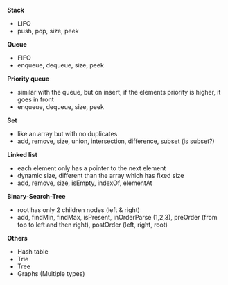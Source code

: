 **Stack**

- LIFO
- push, pop, size, peek

**Queue**

- FIFO
- enqueue, dequeue, size, peek

**Priority queue**

- similar with the queue, but on insert, if the elements priority is higher, it goes in front
- enqueue, dequeue, size, peek

**Set**

- like an array but with no duplicates
- add, remove, size, union, intersection, difference, subset (is subset?)

**Linked list**

- each element only has a pointer to the next element
- dynamic size, different than the array which has fixed size
- add, remove, size, isEmpty, indexOf, elementAt

**Binary-Search-Tree**

- root has only 2 children nodes (left & right)
- add, findMin, findMax, isPresent, inOrderParse (1,2,3), preOrder (from top to left and then right), postOrder (left, right, root)

**Others**

- Hash table
- Trie
- Tree
- Graphs (Multiple types)
